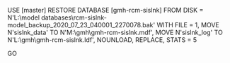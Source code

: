 USE [master]
RESTORE DATABASE [gmh-rcm-sislnk] FROM  DISK = N'L:\model databases\rcm-sislnk-model_backup_2020_07_23_040001_2270078.bak' WITH  FILE = 1,  MOVE N'sislnk_data' TO N'M:\gmh\gmh-rcm-sislnk.mdf',  MOVE N'sislnk_log' TO N'L:\gmh\gmh-rcm-sislnk.ldf',  NOUNLOAD,  REPLACE,  STATS = 5

GO
